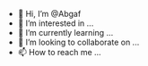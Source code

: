 - 👋 Hi, I’m @Abgaf
- 👀 I’m interested in ...
- 🌱 I’m currently learning ...
- 💞️ I’m looking to collaborate on ...
- 📫 How to reach me ...

<!---
Abgaf/Abgaf is a ✨ special ✨ repository because its `README.md` (this file) appears on your GitHub profile.
You can click the Preview link to take a look at your changes.
--->
